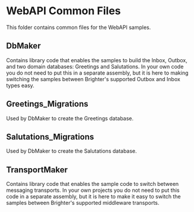 # WebAPI Common Files

This folder contains common files for the WebAPI samples.

## DbMaker

Contains library code that enables the samples to build the Inbox, Outbox, and two domain databases: Greetings and Salutations. In your own code you do not need to put this in a separate assembly, but it is here to making switching the samples between Brighter's supported Outbox and Inbox types easy.

## Greetings_Migrations

Used by DbMaker to create the Greetings database.

## Salutations_Migrations

Used by DbMaker to create the Salutations database.

## TransportMaker

Contains library code that enables the sample code to switch between messaging transports. In your own projects you do not need to put this code in a separate assembly, but it is here to make it easy to switch the samples between Brighter's supported middleware transports.